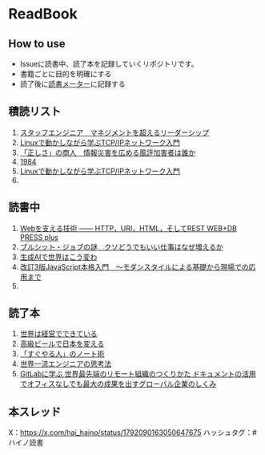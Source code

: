 # ReadBook
## How to use
- Issueに読書中、読了本を記録していくリポジトリです。
- 書籍ごとに目的を明確にする
- 読了後に[読書メーター](https://bookmeter.com/home)に記録する

## 積読リスト
1. [スタッフエンジニア　マネジメントを超えるリーダーシップ](https://github.com/haino357/ReadBook/issues/10)
2. [Linuxで動かしながら学ぶTCP/IPネットワーク入門](https://github.com/haino357/ReadBook/issues/7)
3. [「正しさ」の商人　情報災害を広める風評加害者は誰か](https://github.com/haino357/ReadBook/issues/16)
4. [1984](https://github.com/haino357/ReadBook/issues/20)
5. [Linuxで動かしながら学ぶTCP/IPネットワーク入門](https://github.com/haino357/ReadBook/issues/7)
6. []()

## 読書中
1. [Webを支える技術 ―― HTTP，URI，HTML，そしてREST WEB+DB PRESS plus](https://github.com/haino357/ReadBook/issues/15)
2. [ブルシット・ジョブの謎　クソどうでもいい仕事はなぜ増えるか](https://github.com/haino357/ReadBook/issues/13)
3. [生成AIで世界はこう変わ](https://github.com/haino357/ReadBook/issues/18)
4. [改訂3版JavaScript本格入門　～モダンスタイルによる基礎から現場での応用まで](https://github.com/haino357/ReadBook/issues/19)
5. []()

## 読了本
1. [世界は経営でできている](https://github.com/haino357/ReadBook/issues/8)
2. [高級ビールで日本を変える](https://github.com/haino357/ReadBook/issues/11)
3. [「すぐやる人」のノート術](https://github.com/haino357/ReadBook/issues/14)
4. [世界一流エンジニアの思考法](https://github.com/haino357/ReadBook/issues/17)
5. [GitLabに学ぶ 世界最先端のリモート組織のつくりかた ドキュメントの活用でオフィスなしでも最大の成果を出すグローバル企業のしくみ](https://github.com/haino357/ReadBook/issues/9)

## 本スレッド
X：https://x.com/hai_haino/status/1792090163050647675
ハッシュタグ：#ハイノ読書